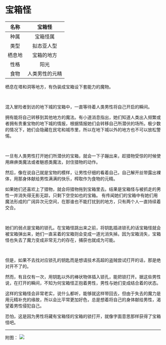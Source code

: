 # 宝箱怪

|名称|宝箱怪|
|:-:|:-:|
|种属|宝箱怪属|
|类型|拟态亚人型|
|栖息地|宝箱的地方|
|性格|阳光|
|食物|人类男性的元精|

栖息在塔和洞等地方，有伪装成宝箱设下套能力的魔物。

<br>

混入冒险者到访的地下城的宝箱中，一直等待着人类男性将自己开启的瞬间。

拥有能将自己转移到其他地方的魔法。有小道消息指出，她们知道人类出入频繁或者拥有贵重宝物的地下城的情报，根据情报她们会转移自己所潜伏的场所。极少数的情况下，她们会隐藏在民宅和城市里，所以在地下城以外的地方也不可以放松警惕。

<br>

一旦有人类男性打开她们所潜伏的宝箱，就会一下子蹦出来，趁猎物受惊的时候使用麻痹类魔法或者魅惑类魔法，封住猎物的动作。

然后，像在说自己就是宝物的模样，让男性仔细的看着自己，自己解开丝带露出裸体，用那身体献给男性满满的快乐，榨取作为食物的元精。

如果她们还喜欢上了猎物，就会将猎物拖到宝箱里去。结果是宝箱怪与被抓走的男性一并消失得无影无踪，只剩下空空如也的宝箱。
有传闻她们的宝箱中有她们用魔法形成的广阔异次元空间，在那谁也不能打扰到的地方，只有两个人一直持续着交合。

<br>

她们的弱点是宝箱的锁孔。在宝箱怪跳出来之前，将钥匙插进锁孔的话宝箱怪就会被宝箱弹出来，她们一直呆着的宝箱则会变成一道光消失掉。因为宝箱消失，宝箱怪也失去了魔力变成非常无力的存在，捕获也就成为可能。

<br>

但是，如果不去找对应锁孔的钥匙而是想请技术高超的盗贼尝试打开的话，那是绝对开不了的。

然而，有且仅有一次，用钥匙以外的棒状物体插入锁孔，能把锁打开。据这些男性说，在打开的瞬间，不知为何宝箱怪正抱着男性，男性与她们变成结合着的状态。

这样的宝箱怪会非常老实，说什么都听，能够就这样带回去，但由于失去的魔力是用元精补充的缘故，所以会比平常更加好色，总是想着将自己的身体献给男性，渴望着男性侵犯自己。

恐怕，这是因为男性将藏有宝箱怪的宝箱的锁打开，就像字面意思那样获得了宝箱怪吧。

---

附图： ![](img/魔物娘图鉴I/146-147宝箱怪.jpg)
